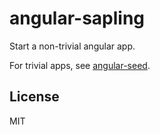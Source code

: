 # angular-sapling

Start a non-trivial angular app.

For trivial apps, see [angular-seed](https://github.com/angular/angular-seed).

## License
MIT
